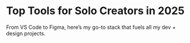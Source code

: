 # Top Tools for Solo Creators in 2025

From VS Code to Figma, here’s my go-to stack that fuels all my dev + design projects.
